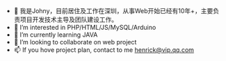 - 👋 我是Johny，目前居住及工作在深圳，从事Web开始已经有10年+，主要负责项目开发技术主导及团队建设工作。
- 👀 I’m interested in PHP/HTML/JS/MySQL/Arduino
- 🌱 I’m currently learning JAVA
- 💞️ I’m looking to collaborate on web project
- 📫 If you hove project plan, contact to me henrick@vip.qq.com

<!---
henrickcn/henrickcn is a ✨ special ✨ repository because its `README.md` (this file) appears on your GitHub profile.
You can click the Preview link to take a look at your changes.
--->

